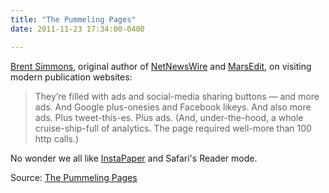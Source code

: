 ```yaml
---
title: "The Pummeling Pages"
date: 2011-11-23 17:34:00-0400

---
```


[Brent Simmons](http://www.inessential.com), original author of [NetNewsWire](http://netnewswireapp.com/) and [MarsEdit](http://www.red-sweater.com/marsedit/), on visiting modern publication websites:

> They’re filled with ads and social-media sharing buttons — and more ads. And Google plus-onesies and Facebook likeys. And also more ads. Plus tweet-this-es. Plus ads. (And, under-the-hood, a whole cruise-ship-full of analytics. The page required well-more than 100 http calls.)

No wonder we all like [InstaPaper](http://www.instapaper.com/) and Safari's Reader mode.

Source: [The Pummeling Pages](http://inessential.com/2011/11/22/the_pummeling_pages)
